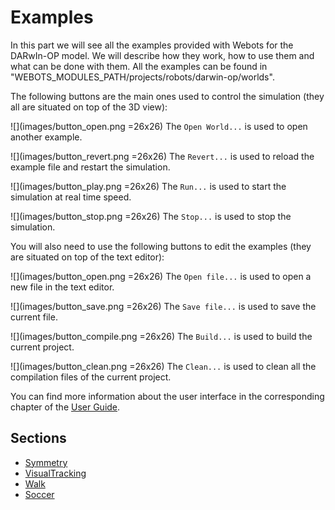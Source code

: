 # Examples

In this part we will see all the examples provided with Webots for the DARwIn-OP
model. We will describe how they work, how to use them and what can be done with
them. All the examples can be found in
"WEBOTS\_MODULES\_PATH/projects/robots/darwin-op/worlds".

The following buttons are the main ones used to control the simulation (they all
are situated on top of the 3D view):

![](images/button_open.png =26x26) The `Open World...` is used to open another
example.

![](images/button_revert.png =26x26) The `Revert...` is used to reload the
example file and restart the simulation.

![](images/button_play.png =26x26) The `Run...` is used to start the simulation
at real time speed.

![](images/button_stop.png =26x26) The `Stop...` is used to stop the simulation.

You will also need to use the following buttons to edit the examples (they are
situated on top of the text editor):

![](images/button_open.png =26x26) The `Open file...` is used to open a new file
in the text editor.

![](images/button_save.png =26x26) The `Save file...` is used to save the
current file.

![](images/button_compile.png =26x26) The `Build...` is used to build the
current project.

![](images/button_clean.png =26x26) The `Clean...` is used to clean all the
compilation files of the current project.

You can find more information about the user interface in the corresponding
chapter of the [User Guide](www.cyberbotics.com/guide).

## Sections
- [Symmetry](symmetry.md)
- [VisualTracking](visualtracking.md)
- [Walk](walk.md)
- [Soccer](soccer.md)
